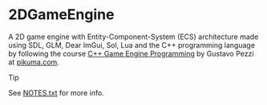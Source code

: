 # 2DGameEngine

A 2D game engine with Entity-Component-System (ECS) architecture made using SDL, GLM, Dear ImGui, Sol, Lua and the C++ programming language by following the course [C++ Game Engine Programming](https://pikuma.com/courses/cpp-2d-game-engine-development) by Gustavo Pezzi at [pikuma.com](https://pikuma.com).

> [!TIP]
> See [NOTES.txt](NOTES.txt) for more info.

